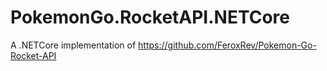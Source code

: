 # PokemonGo.RocketAPI.NETCore
A .NETCore implementation of https://github.com/FeroxRev/Pokemon-Go-Rocket-API

